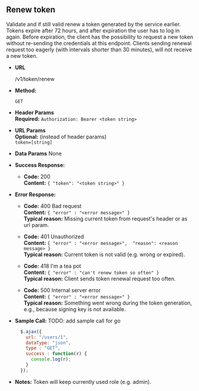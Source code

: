 **Renew token**
----
  Validate and if still valid renew a token generated by the service earlier. Tokens expire after 72 hours, and after expiration the user has to log in again. Before expiration, the client has the possibility to request a new token without re-sending the credentials at this endpoint.
  Clients sending renewal request too eagerly (with intervals shorter than 30 minutes), will not receive a new token.

* **URL**

  /v1/token/renew

* **Method:**

  `GET`

* **Header Params** <br />
  **Required:**
  `Authorization: Bearer <token string>`

* **URL Params** <br />
  **Optional:** (instead of header params) <br />
  `token=[string]`

* **Data Params**
  None

* **Success Response:**

  * **Code:** 200 <br />
    **Content:** `{ "token": "<token string>" }`

* **Error Response:**

  * **Code:** 400 Bad request <br />
    **Content:** `{ "error" : "<error message>" }` <br />
    **Typical reason:** Missing current token from request's header or as url param.

  * **Code:** 401 Unauthorized <br />
    **Content:** `{ "error" : "<error message>",  "reason": <reason message> }` <br />
    **Typical reason:** Current token is not valid (e.g. wrong or expired).

  * **Code:** 418 I'm a tea pot <br />
    **Content:** `{ "error" : "can't renew token so often" }` <br />
    **Typical reason:** Client sends token renewal request too often.

  * **Code:** 500 Internal server error <br />
    **Content:** `{ "error" : "<error message>" }` <br />
    **Typical reason:** Something went wrong during the token generation, e.g., because signing key is not available.

* **Sample Call:**
  TODO: add sample call for go

  ```javascript
    $.ajax({
      url: "/users/1",
      dataType: "json",
      type : "GET",
      success : function(r) {
        console.log(r);
      }
    });
  ```
* **Notes:**
  Token will keep currently used role (e.g. admin).